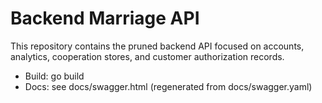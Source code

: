 # Backend Marriage API

This repository contains the pruned backend API focused on accounts, analytics, cooperation stores, and customer authorization records.

- Build: go build
- Docs: see docs/swagger.html (regenerated from docs/swagger.yaml)


